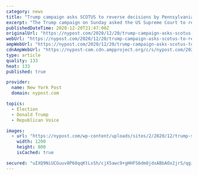 ```yaml
---
category: news
title: "Trump campaign asks SCOTUS to reverse decisions by Pennsylvania high court"
excerpt: "The Trump campaign on Sunday asked the US Supreme Court to reverse three decisions by the Pennsylvania Supreme Court, claiming there is a “likelihood” they violate the Constitution and"
publishedDateTime: 2020-12-20T21:47:00Z
originalUrl: "https://nypost.com/2020/12/20/trump-campaign-asks-scotus-to-reverse-decision-by-pennsylvania-court/"
webUrl: "https://nypost.com/2020/12/20/trump-campaign-asks-scotus-to-reverse-decision-by-pennsylvania-court/"
ampWebUrl: "https://nypost.com/2020/12/20/trump-campaign-asks-scotus-to-reverse-decision-by-pennsylvania-court/amp/"
cdnAmpWebUrl: "https://nypost-com.cdn.ampproject.org/c/s/nypost.com/2020/12/20/trump-campaign-asks-scotus-to-reverse-decision-by-pennsylvania-court/amp/"
type: article
quality: 133
heat: 133
published: true

provider:
  name: New York Post
  domain: nypost.com

topics:
  - Election
  - Donald Trump
  - Republican Voice

images:
  - url: "https://nypost.com/wp-content/uploads/sites/2/2020/12/trump-scotus-pa.jpg?quality=90&strip=all&w=1200"
    width: 1200
    height: 800
    isCached: true

secured: "uIXQ9NiUCGuuv8P68qqKtLsSh/cjX5awc9+gHHFS6dm8jdxABbAOx2jrS/qgie/cCAHD+Kna+DDVCpdw+4VqR2+bNZmEI9IX/EjZM/RmNBiR6qsBN1PIn8G+a4WaRz9qGJa51/5qEPduBeBWdF1juWKD5i2iUR5937GZzGTDZUQkOPNMGMV/8vYM+sVd02CaeeCk2oLzhKhrIpT7k3BLqcoYUGitEyfLbq/Whd7FHXVm3y2ea6NGGoLnAb1h9BxMVs5t1VEeRpjz/HqLLLpo6y1mJ1/XBazBUWgcLCUKbwQw0GEQZMniK/+Jf/GqWQc/bZE4Nbii4yW7ehNLMXWDiFZUkZIFXbT0pN0lnQrU6+g=;MxISWc1x6TQTsXX5KFFUhg=="
---
```


